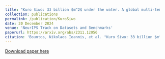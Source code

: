 ```yaml
---
title: "Kuro Siwo: 33 billion $m^2$ under the water. A global multi-temporal satellite dataset for rapid flood mapping"
collection: publications
permalink: /publication/KuroSiwo
date: 20 December 2024
venue: 'NeurIPS Track on Datasets and Benchmarks'
paperurl: https://arxiv.org/abs/2311.12056
citation: 'Bountos, Nikolaos Ioannis, et al. "Kuro Siwo: 33 billion $m^2$ under the water. A global multi-temporal satellite dataset for rapid flood mapping." arXiv preprint arXiv:2311.12056 (2024).'
---
```


[Download paper here](https://arxiv.org/abs/2311.12056)
